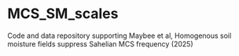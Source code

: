 # MCS_SM_scales
Code and data repository supporting Maybee et al, Homogenous soil moisture fields suppress Sahelian MCS frequency (2025)
